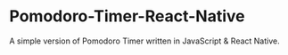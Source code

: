 # Pomodoro-Timer-React-Native
A simple version of Pomodoro Timer written in JavaScript &amp; React Native.
